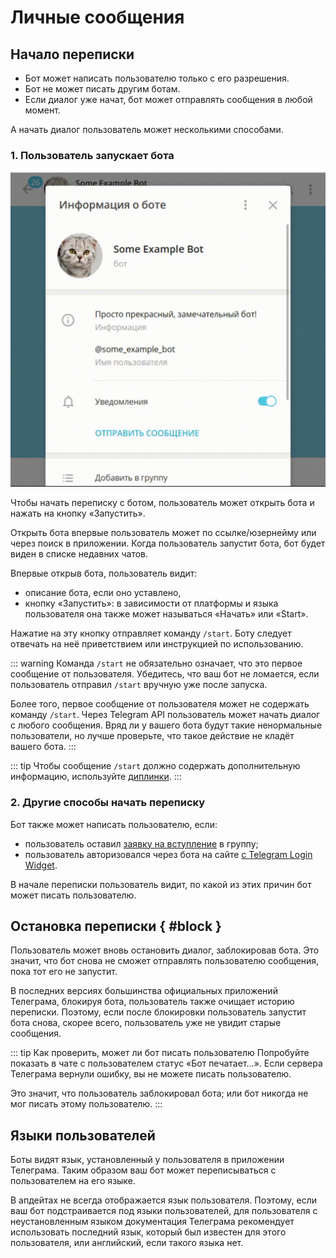 # Личные сообщения

## Начало переписки

- Бот может написать пользователю только с его разрешения.
- Бот не может писать другим ботам.
- Если диалог уже начат, бот может отправлять сообщения в любой момент.

А начать диалог пользователь может несколькими способами.

### 1. Пользователь запускает бота

![](start.gif)

Чтобы начать переписку с ботом, пользователь может открыть бота и нажать на кнопку «Запустить».

Открыть бота впервые пользователь может по ссылке/юзернейму или через поиск в приложении.
Когда пользователь запустит бота, бот будет виден в списке недавних чатов.

Впервые открыв бота, пользователь видит:

- описание бота, если оно уставлено,
- кнопку «Запустить»: в зависимости от платформы и языка пользователя она также может называться «Начать» или «Start».

Нажатие на эту кнопку отправляет команду `/start`.
Боту следует отвечать на неё приветствием или инструкцией по использованию.

::: warning
Команда `/start` не обязательно означает, что это первое сообщение от пользователя. Убедитесь, что ваш бот
не ломается, если пользователь отправил `/start` вручную уже после запуска.

Более того, первое сообщение от пользователя может не содержать команду `/start`. Через Telegram API пользователь
может начать диалог с любого сообщения. Вряд ли у вашего бота будут такие ненормальные пользователи,
но лучше проверьте, что такое действие не кладёт вашего бота.
:::

::: tip
Чтобы сообщение `/start` должно содержать дополнительную информацию, используйте [диплинки](../interaction/links).
:::

### 2. Другие способы начать переписку

Бот также может написать пользователю, если:

- пользователь оставил [заявку на вступление](../interaction/join-requests) в группу;
- пользователь авторизовался через бота на сайте [с Telegram Login Widget](../interaction/login-widget).

В начале переписки пользователь видит, по какой из этих причин бот может писать пользователю.

## Остановка переписки { #block }

Пользователь может вновь остановить диалог, заблокировав бота. Это значит, что бот снова не сможет отправлять
пользователю сообщения, пока тот его не запустит.

В последних версиях большинства официальных приложений Телеграма, блокируя бота, пользователь также очищает историю
переписки. Поэтому, если после блокировки пользователь запустит бота снова, скорее всего, пользователь уже не увидит
старые сообщения.

::: tip Как проверить, может ли бот писать пользователю
Попробуйте показать в чате с пользователем статус «Бот печатает...». Если сервера Телеграма вернули ошибку, вы не можете
писать пользователю.

Это значит, что пользователь заблокировал бота; или бот никогда не мог писать этому пользователю.
:::

## Языки пользователей

Боты видят язык, установленный у пользователя в приложении Телеграма. Таким образом ваш бот
может переписываться с пользователем на его языке.

В апдейтах не всегда отображается язык пользователя. Поэтому, если ваш бот подстраивается под языки пользователей,
для пользователя с неустановленным языком документация Телеграма рекомендует использовать последний язык, который был
известен для этого пользователя, или английский, если такого языка нет.
